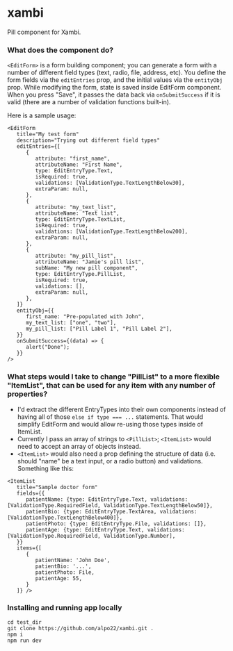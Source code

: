 # xambi

Pill component for Xambi.

### What does the component do?

`<EditForm>` is a form building component; you can generate a form with a number of different field types (text, radio, file, address, etc). You define the form fields via the `editEntries` prop, and the initial values via the `entityObj` prop. While modifying the form, state is saved inside EditForm component. When you press "Save", it passes the data back via `onSubmitSuccess` if it is valid (there are a number of validation functions built-in).

Here is a sample usage:

```
<EditForm
   title="My test form"
   description="Trying out different field types"
   editEntries={[
      {
         attribute: "first_name",
         attributeName: "First Name",
         type: EditEntryType.Text,
         isRequired: true,
         validations: [ValidationType.TextLengthBelow30],
         extraParam: null,
      },
      {
         attribute: "my_text_list",
         attributeName: "Text list",
         type: EditEntryType.TextList,
         isRequired: true,
         validations: [ValidationType.TextLengthBelow200],
         extraParam: null,
      },
      {
         attribute: "my_pill_list",
         attributeName: "Jamie's pill list",
         subName: "My new pill component",
         type: EditEntryType.PillList,
         isRequired: true,
         validations: [],
         extraParam: null,
      },
   ]}
   entityObj={{
      first_name: "Pre-populated with John",
      my_text_list: ["one", "two"],
      my_pill_list: ["Pill Label 1", "Pill Label 2"],
   }}
   onSubmitSuccess={(data) => {
      alert("Done");
   }}
/>
```

### What steps would I take to change "PillList" to a more flexible "ItemList", that can be used for any item with any number of properties?

- I'd extract the different EntryTypes into their own components instead of having all of those `else if type === ...` statements. That would simplify EditForm and would allow re-using those types inside of ItemList.
- Currently I pass an array of strings to `<PillList>`; `<ItemList>` would need to accept an array of objects instead.
- `<ItemList>` would also need a prop defining the structure of data (i.e. should "name" be a text input, or a radio button) and validations. Something like this:

```
<ItemList
   title="Sample doctor form"
   fields={{
      patientName: {type: EditEntryType.Text, validations: [ValidationType.RequiredField, ValidationType.TextLengthBelow50]},
      patientBio: {type: EditEntryType.TextArea, validations: [ValidationType.TextLengthBelow400]},
      patientPhoto: {type: EditEntryType.File, validations: []},
      patientAge: {type: EditEntryType.Text, validations: [ValidationType.RequiredField, ValidationType.Number],
   }}
   items={[
      {
         patientName: 'John Doe',
         patientBio: '...',
         patientPhoto: File,
         patientAge: 55,
      }
   ]} />
```

### Installing and running app locally

```
cd test_dir
git clone https://github.com/alpo22/xambi.git .
npm i
npm run dev
```
